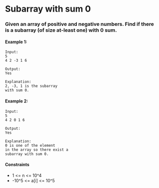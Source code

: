 # Subarray with sum 0

### Given an array of positive and negative numbers. Find if there is a subarray (of size at-least one) with 0 sum.

#### Example 1:

    Input:
    5
    4 2 -3 1 6

    Output: 
    Yes

    Explanation: 
    2, -3, 1 is the subarray 
    with sum 0.

#### Example 2:

    Input:
    5
    4 2 0 1 6

    Output: 
    Yes

    Explanation: 
    0 is one of the element 
    in the array so there exist a 
    subarray with sum 0.

#### Constraints

- 1 <= n <= 10^4
- -10^5 <= a[i] <= 10^5



